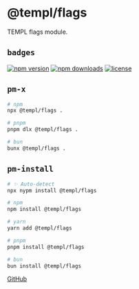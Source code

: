 # @templ/flags

TEMPL flags module.

## `badges`

<!-- automd:badges license provider=shields -->

[![npm version](https://img.shields.io/npm/v/@templ/flags)](https://npmjs.com/package/@templ/flags)
[![npm downloads](https://img.shields.io/npm/dm/@templ/flags)](https://npmjs.com/package/@templ/flags)
[![license](https://img.shields.io/github/license/rjoydip/templ)](https://github.com/rjoydip/templ/blob/main/LICENSE)

<!-- /automd -->

## `pm-x`

<!-- automd:pm-x args=. -->

```sh
# npm
npx @templ/flags .

# pnpm
pnpm dlx @templ/flags .

# bun
bunx @templ/flags .
```

<!-- /automd -->

## `pm-install`

<!-- automd:pm-install -->

```sh
# ✨ Auto-detect
npx nypm install @templ/flags

# npm
npm install @templ/flags

# yarn
yarn add @templ/flags

# pnpm
pnpm install @templ/flags

# bun
bun install @templ/flags
```

<!-- /automd -->

[GitHub](https://github.com/rjoydip/templ/tree/main/packages/flags)
